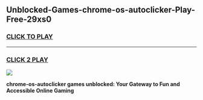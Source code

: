 
## Unblocked-Games-chrome-os-autoclicker-Play-Free-29xs0
<h3>
<a href="https://premium76.site?title=chrome-os-autoclicker&ref=24M">CLICK TO PLAY</a></h3>
<hr>

<h3>
<a href="https://premium76.site?title=chrome-os-autoclicker&ref=24M">CLICK 2 PLAY</a>
  
</h3>

<a href="https://premium76.site?title=chrome-os-autoclicker&ref=24M"><img src="https://clearcache.store/games.png"></a>


**chrome-os-autoclicker games unblocked: Your Gateway to Fun and Accessible Online Gaming**
